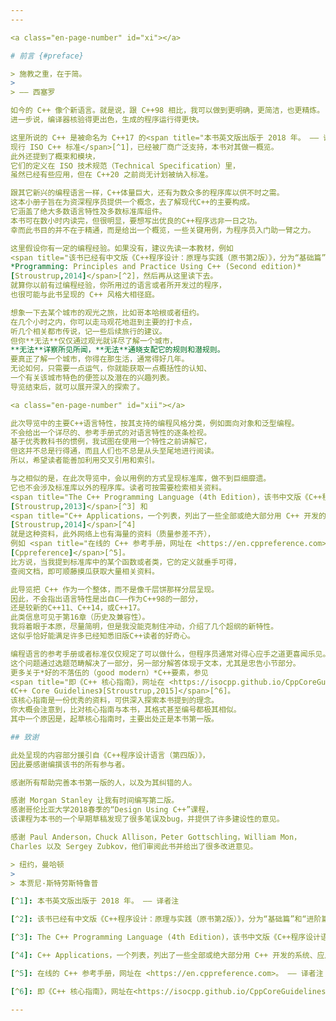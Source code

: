 ```yaml
---
---

<a class="en-page-number" id="xi"></a>

# 前言 {#preface}

> 施教之重，在于简。
>
> —— 西塞罗

如今的 C++ 像个新语言。就是说，跟 C++98 相比，我可以做到更明确，更简洁，也更精炼。
进一步说，编译器核验得更出色，生成的程序运行得更快。

这里所说的 C++ 是被命名为 C++17 的<span title="本书英文版出版于 2018 年。 —— 译者注">
现行 ISO C++ 标准</span>[^1]，已经被厂商广泛支持，本书对其做一概览。
此外还提到了概束和模块，
它们的定义在 ISO 技术规范（Technical Specification）里，
虽然已经有些应用，但在 C++20 之前尚无计划被纳入标准。

跟其它新兴的编程语言一样，C++体量巨大，还有为数众多的程序库以供不时之需。
这本小册子旨在为资深程序员提供一个概念，去了解现代C++的主要构成。
它涵盖了绝大多数语言特性及多数标准库组件。
本书可在数小时内读完，但很明显，要想写出优良的C++程序远非一日之功。
幸而此书目的并不在于精通，而是给出一个概览，一些关键用例，为程序员入门助一臂之力。

这里假设你有一定的编程经验。如果没有，建议先读一本教材，例如
<span title="该书已经有中文版《C++程序设计：原理与实践（原书第2版）》，分为“基础篇”和“进阶篇”两册，由 机械工业出版社 出版于2017年4月1日。 —— 译者注">
*Programming: Principles and Practice Using C++ (Second edition)*
[Stroustrup,2014]</span>[^2]，然后再从这里读下去。
就算你以前有过编程经验，你所用过的语言或者所开发过的程序，
也很可能与此书呈现的 C++ 风格大相径庭。

想象一下去某个城市的观光之旅，比如哥本哈根或者纽约。
在几个小时之内，你可以走马观花地逛到主要的打卡点，
听几个相关都市传说，记一些后续旅行的建议。
但你**无法**仅仅通过观光就详尽了解一个城市，
**无法**详察所见所闻，**无法**通晓支配它的规则和潜规则。
要真正了解一个城市，你得在那生活，通常得好几年。
无论如何，只需要一点运气，你就能获取一点概括性的认知、
一个有关该城市特色的便签以及潜在的兴趣列表。
导览结束后，就可以展开深入的探索了。

<a class="en-page-number" id="xii"></a>

此次导览中的主要C++语言特性，按其支持的编程风格分类，例如面向对象和泛型编程。
不会给出一个详尽的、参考手册式的对语言特性的逐条检视。
基于优秀教科书的惯例，我试图在使用一个特性之前讲解它，
但这并不总是行得通，而且人们也不总是从头至尾地进行阅读。
所以，希望读者能善加利用交叉引用和索引。

与之相似的是，在此次导览中，会以用例的方式呈现标准库，做不到巨细靡遗。
它也不会涉及标准库以外的程序库。读者可按需要检索相关资料。
<span title="The C++ Programming Language (4th Edition)，该书中文版《C++程序设计语言》已经由 机械工业出版社 出版于2019年6月1日。 —— 译者注">
[Stroustrup,2013]</span>[^3] 和
<span title="C++ Applications，一个列表，列出了一些全部或绝大部分用 C++ 开发的系统、应用或者程序库，位于作者网站的页面 https://www.stroustrup.com/applications.html —— 译者注">
[Stroustrup,2014]</span>[^4]
就是这种资料，此外网络上也有海量的资料（质量参差不齐），
例如 <span title="在线的 C++ 参考手册，网址在 <https://en.cppreference.com>。 —— 译者注">
[Cppreference]</span>[^5]。
比方说，当我提到标准库中的某个函数或者类，它的定义就垂手可得，
查阅文档，即可顺藤摸瓜获取大量相关资料。

此导览把 C++ 作为一个整体，而不是像千层饼那样分层呈现。
因此，不会指出语言特性是出自C——作为C++98的一部分，
还是较新的C++11、C++14，或C++17。
此类信息可见于第16章（历史及兼容性）。
我将着眼于本原，尽量简明，但是我没能克制住冲动，介绍了几个超纲的新特性。
这似乎恰好能满足许多已经知悉旧版C++读者的好奇心。

编程语言的参考手册或者标准仅仅规定了可以做什么，但程序员通常对得心应手之道更喜闻乐见。
这个问题通过选题范畴解决了一部分，另一部分解答体现于文本，尤其是忠告小节部分。
更多关于*好的不落伍的（good modern）*C++要素，参见
<span title="即《C++ 核心指南》，网址在 <https://isocpp.github.io/CppCoreGuidelines/CppCoreGuidelines> 非官方中文版可参见 <https://github.com/lynnboy/CppCoreGuidelines-zh-CN/blob/master/CppCoreGuidelines-zh-CN.md>">
《C++ Core Guidelines》[Stroustrup,2015]</span>[^6]。
该核心指南是一份优秀的资料，可供深入探索本书提到的理念。
你大概会注意到，比对核心指南与本书，其格式甚至编号都极其相似。
其中一个原因是，起草核心指南时，主要出处正是本书第一版。

## 致谢

此处呈现的内容部分援引自《C++程序设计语言（第四版）》，
因此要感谢编撰该书的所有参与者。

感谢所有帮助完善本书第一版的人，以及为其纠错的人。

感谢 Morgan Stanley 让我有时间编写第二版。
感谢哥伦比亚大学2018春季的“Design Using C++”课程，
该课程为本书的一个早期草稿发现了很多笔误及bug，并提供了许多建设性的意见。

感谢 Paul Anderson，Chuck Allison，Peter Gottschling，William Mon，
Charles 以及 Sergey Zubkov，他们审阅此书并给出了很多改进意见。

> 纽约，曼哈顿
>
> 本贾尼·斯特劳斯特鲁普

[^1]: 本书英文版出版于 2018 年。 —— 译者注

[^2]: 该书已经有中文版《C++程序设计：原理与实践（原书第2版）》，分为“基础篇”和“进阶篇”两册，由**机械工业出版社**出版于2017年4月1日。 —— 译者注

[^3]: The C++ Programming Language (4th Edition)，该书中文版《C++程序设计语言》已经由**机械工业出版社**出版于2019年6月1日。 —— 译者注

[^4]: C++ Applications，一个列表，列出了一些全部或绝大部分用 C++ 开发的系统、应用或者程序库，位于作者网站的页面 <https://www.stroustrup.com/applications.html>。 —— 译者注

[^5]: 在线的 C++ 参考手册，网址在 <https://en.cppreference.com>。 —— 译者注

[^6]: 即《C++ 核心指南》，网址在<https://isocpp.github.io/CppCoreGuidelines/CppCoreGuidelines>，非官方中文版可参见<https://github.com/lynnboy/CppCoreGuidelines-zh-CN/blob/master/CppCoreGuidelines-zh-CN.md>。 —— 译者注

---
```

